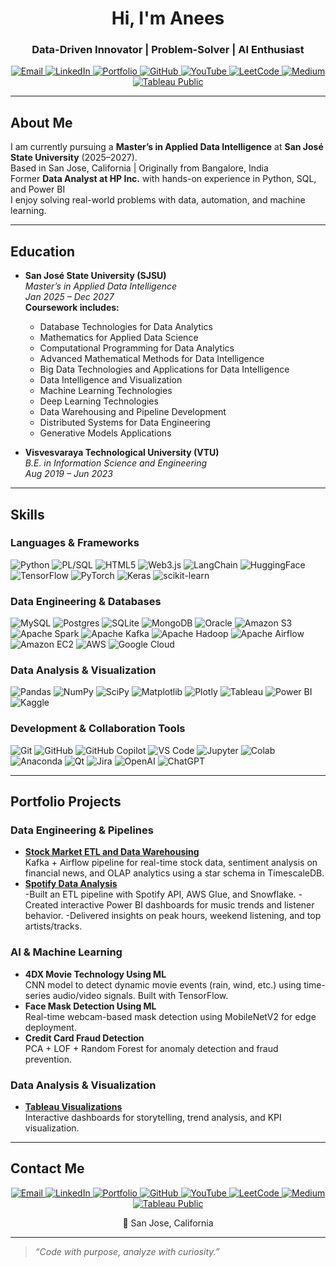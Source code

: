

<h1 align="center">Hi, I'm Anees</h1>
<h3 align="center">Data-Driven Innovator | Problem-Solver | AI Enthusiast</h3>



<p align="center">
  <a href="mailto:aneessaheba.guddi@sjsu.edu" target="_blank">
    <img src="https://img.shields.io/badge/Email-D14836?style=for-the-badge&logo=gmail&logoColor=white" alt="Email" />
  </a>
  <a href="https://www.linkedin.com/in/anees-saheba-guddi-215a97248/" target="_blank">
    <img src="https://img.shields.io/badge/LinkedIn-%230077B5.svg?style=for-the-badge&logo=linkedin&logoColor=white" alt="LinkedIn" />
  </a>
  <a href="https://aneessaheba.github.io/Portfolio.github.io/generic.html" target="_blank">
    <img src="https://img.shields.io/badge/Portfolio-%2312100E.svg?style=for-the-badge&logo=Firefox&logoColor=white" alt="Portfolio" />
  </a>
  <a href="https://github.com/aneessaheba" target="_blank">
    <img src="https://img.shields.io/badge/GitHub-%2312100E.svg?style=for-the-badge&logo=github&logoColor=white" alt="GitHub" />
  </a>
  <a href="https://www.youtube.com/@BytAByte" target="_blank">
    <img src="https://img.shields.io/badge/YouTube-%23FF0000.svg?style=for-the-badge&logo=YouTube&logoColor=white" alt="YouTube" />
  </a>
  <a href="https://leetcode.com/u/aneessaheba04/" target="_blank">
    <img src="https://img.shields.io/badge/LeetCode-FFA116.svg?style=for-the-badge&logo=leetcode&logoColor=black" alt="LeetCode" />
  </a>
  <a href="https://medium.com/@aneessaheba.guddi" target="_blank">
    <img src="https://img.shields.io/badge/Medium-000000?style=for-the-badge&logo=medium&logoColor=white" alt="Medium" />
  </a>
  <a href="https://public.tableau.com/app/profile/anees.saheba.guddi/vizzes" target="_blank">
    <img src="https://img.shields.io/badge/Tableau%20Public-E97627?style=for-the-badge&logo=tableau&logoColor=white" alt="Tableau Public" />
  </a>
</p>

---

##  About Me
I am currently pursuing a **Master’s in Applied Data Intelligence** at **San José State University** (2025–2027).  
Based in San Jose, California | Originally from Bangalore, India  
Former **Data Analyst at HP Inc.** with hands-on experience in Python, SQL, and Power BI  
I enjoy solving real-world problems with data, automation, and machine learning.

---

##  Education

- **San José State University (SJSU)**  
  _Master’s in Applied Data Intelligence_  
  *Jan 2025 – Dec 2027*  
  **Coursework includes:**  
  - Database Technologies for Data Analytics  
  - Mathematics for Applied Data Science  
  - Computational Programming for Data Analytics  
  - Advanced Mathematical Methods for Data Intelligence  
  - Big Data Technologies and Applications for Data Intelligence  
  - Data Intelligence and Visualization  
  - Machine Learning Technologies  
  - Deep Learning Technologies   
  - Data Warehousing and Pipeline Development  
  - Distributed Systems for Data Engineering  
  - Generative Models Applications  

- **Visvesvaraya Technological University (VTU)**  
  _B.E. in Information Science and Engineering_  
  *Aug 2019 – Jun 2023*

---

##  Skills

### **Languages & Frameworks**
![Python](https://img.shields.io/badge/Python-blue?style=flat&logo=python)
![PL/SQL](https://img.shields.io/badge/PL%2FSQL-F80000?style=flat&logo=oracle)
![HTML5](https://img.shields.io/badge/HTML5-E34F26?style=flat&logo=html5)
![Web3.js](https://img.shields.io/badge/Web3.js-F16822?style=flat)
![LangChain](https://img.shields.io/badge/LangChain-000000?style=flat)
![HuggingFace](https://img.shields.io/badge/HuggingFace-FFD21F?style=flat&logo=huggingface)
![TensorFlow](https://img.shields.io/badge/TensorFlow-FF6F00?style=flat&logo=tensorflow)
![PyTorch](https://img.shields.io/badge/PyTorch-EE4C2C?style=flat&logo=pytorch)
![Keras](https://img.shields.io/badge/Keras-D00000?style=flat&logo=keras)
![scikit-learn](https://img.shields.io/badge/scikit--learn-F7931E?style=flat&logo=scikitlearn)

### **Data Engineering & Databases**
![MySQL](https://img.shields.io/badge/MySQL-4479A1?style=flat&logo=mysql)
![Postgres](https://img.shields.io/badge/PostgreSQL-336791?style=flat&logo=postgresql)
![SQLite](https://img.shields.io/badge/SQLite-003B57?style=flat&logo=sqlite)
![MongoDB](https://img.shields.io/badge/MongoDB-47A248?style=flat&logo=mongodb)
![Oracle](https://img.shields.io/badge/Oracle-F80000?style=flat&logo=oracle)
![Amazon S3](https://img.shields.io/badge/Amazon%20S3-569A31?style=flat&logo=amazons3)
![Apache Spark](https://img.shields.io/badge/Apache%20Spark-E25A1C?style=flat&logo=apachespark)
![Apache Kafka](https://img.shields.io/badge/Apache%20Kafka-231F20?style=flat&logo=apachekafka)
![Apache Hadoop](https://img.shields.io/badge/Apache%20Hadoop-66CCFF?style=flat&logo=apachehadoop)
![Apache Airflow](https://img.shields.io/badge/Apache%20Airflow-017CEE?style=flat&logo=apacheairflow)
![Amazon EC2](https://img.shields.io/badge/Amazon%20EC2-FF9900?style=flat&logo=amazonec2)
![AWS](https://img.shields.io/badge/AWS-FF9900?style=flat&logo=amazonaws)
![Google Cloud](https://img.shields.io/badge/GoogleCloud-4285F4?style=flat&logo=googlecloud)

### **Data Analysis & Visualization**
![Pandas](https://img.shields.io/badge/Pandas-150458?style=flat&logo=pandas)
![NumPy](https://img.shields.io/badge/NumPy-013243?style=flat&logo=numpy)
![SciPy](https://img.shields.io/badge/SciPy-8CAAE6?style=flat&logo=scipy)
![Matplotlib](https://img.shields.io/badge/Matplotlib-11557C?style=flat&logo=matplotlib)
![Plotly](https://img.shields.io/badge/Plotly-3F4F75?style=flat&logo=plotly)
![Tableau](https://img.shields.io/badge/Tableau-E97627?style=flat&logo=tableau)
![Power BI](https://img.shields.io/badge/Power%20BI-F2C811?style=flat&logo=powerbi)
![Kaggle](https://img.shields.io/badge/Kaggle-20BEFF?style=flat&logo=kaggle)

### **Development & Collaboration Tools**
![Git](https://img.shields.io/badge/Git-F05032?style=flat&logo=git)
![GitHub](https://img.shields.io/badge/GitHub-%2312100E.svg?style=flat&logo=github)
![GitHub Copilot](https://img.shields.io/badge/GitHub%20Copilot-000000?style=flat&logo=github)
![VS Code](https://img.shields.io/badge/VSCode-007ACC?style=flat&logo=visualstudiocode)
![Jupyter](https://img.shields.io/badge/Jupyter-F37626?style=flat&logo=jupyter)
![Colab](https://img.shields.io/badge/Google%20Colab-F9AB00?style=flat&logo=googlecolab)
![Anaconda](https://img.shields.io/badge/Anaconda-44A833?style=flat&logo=anaconda)
![Qt](https://img.shields.io/badge/Qt-41CD52?style=flat&logo=qt)
![Jira](https://img.shields.io/badge/Jira-0052CC?style=flat&logo=jira)
![OpenAI](https://img.shields.io/badge/OpenAI-412991?style=flat&logo=openai)
![ChatGPT](https://img.shields.io/badge/ChatGPT-10A37F?style=flat&logo=openai)

---

##  Portfolio Projects

### **Data Engineering & Pipelines**
- **[Stock Market ETL and Data Warehousing](https://github.com/aneessaheba/StockMarketETL)**  
  Kafka + Airflow pipeline for real-time stock data, sentiment analysis on financial news, and OLAP analytics using a star schema in TimescaleDB.  
- **[Spotify Data Analysis](https://github.com/aneessaheba/Spotify-Data-Analysis)**  
  -Built an ETL pipeline with Spotify API, AWS Glue, and Snowflake.
  -Created interactive Power BI dashboards for music trends and listener behavior.
  -Delivered insights on peak hours, weekend listening, and top artists/tracks.

### **AI & Machine Learning**
- **4DX Movie Technology Using ML**  
  CNN model to detect dynamic movie events (rain, wind, etc.) using time-series audio/video signals. Built with TensorFlow.  
- **Face Mask Detection Using ML**  
  Real-time webcam-based mask detection using MobileNetV2 for edge deployment.  
- **Credit Card Fraud Detection**  
  PCA + LOF + Random Forest for anomaly detection and fraud prevention.  

### **Data Analysis & Visualization**
- **[Tableau Visualizations](https://public.tableau.com/app/profile/anees.saheba.guddi/vizzes)**  
  Interactive dashboards for storytelling, trend analysis, and KPI visualization.  

---

##  Contact Me

<p align="center">
  <a href="mailto:aneessaheba.guddi@sjsu.edu" target="_blank">
    <img src="https://img.shields.io/badge/Email-D14836?style=for-the-badge&logo=gmail&logoColor=white" alt="Email" />
  </a>
  <a href="https://www.linkedin.com/in/anees-saheba-guddi-215a97248/" target="_blank">
    <img src="https://img.shields.io/badge/LinkedIn-%230077B5.svg?style=for-the-badge&logo=linkedin&logoColor=white" alt="LinkedIn" />
  </a>
  <a href="https://aneessaheba.github.io/Portfolio.github.io/generic.html" target="_blank">
    <img src="https://img.shields.io/badge/Portfolio-%2312100E.svg?style=for-the-badge&logo=Firefox&logoColor=white" alt="Portfolio" />
  </a>
  <a href="https://github.com/aneessaheba" target="_blank">
    <img src="https://img.shields.io/badge/GitHub-%2312100E.svg?style=for-the-badge&logo=github&logoColor=white" alt="GitHub" />
  </a>
  <a href="https://www.youtube.com/@BytAByte" target="_blank">
    <img src="https://img.shields.io/badge/YouTube-%23FF0000.svg?style=for-the-badge&logo=YouTube&logoColor=white" alt="YouTube" />
  </a>
  <a href="https://leetcode.com/u/aneessaheba04/" target="_blank">
    <img src="https://img.shields.io/badge/LeetCode-FFA116.svg?style=for-the-badge&logo=leetcode&logoColor=black" alt="LeetCode" />
  </a>
  <a href="https://medium.com/@aneessaheba.guddi" target="_blank">
    <img src="https://img.shields.io/badge/Medium-000000?style=for-the-badge&logo=medium&logoColor=white" alt="Medium" />
  </a>
  <a href="https://public.tableau.com/app/profile/anees.saheba.guddi/vizzes" target="_blank">
    <img src="https://img.shields.io/badge/Tableau%20Public-E97627?style=for-the-badge&logo=tableau&logoColor=white" alt="Tableau Public" />
  </a>
</p>

<p align="center">📍 San Jose, California</p> 

---

> _“Code with purpose, analyze with curiosity.”_
